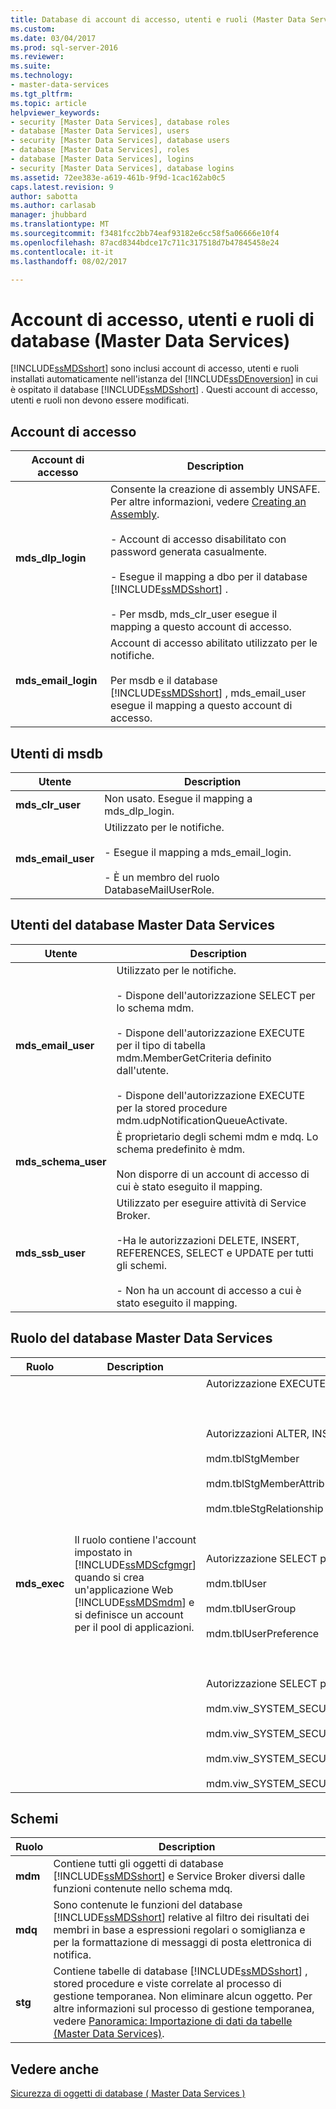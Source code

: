 ```yaml
---
title: Database di account di accesso, utenti e ruoli (Master Data Services) | Documenti Microsoft
ms.custom: 
ms.date: 03/04/2017
ms.prod: sql-server-2016
ms.reviewer: 
ms.suite: 
ms.technology:
- master-data-services
ms.tgt_pltfrm: 
ms.topic: article
helpviewer_keywords:
- security [Master Data Services], database roles
- database [Master Data Services], users
- security [Master Data Services], database users
- database [Master Data Services], roles
- database [Master Data Services], logins
- security [Master Data Services], database logins
ms.assetid: 72ee383e-a619-461b-9f9d-1cac162ab0c5
caps.latest.revision: 9
author: sabotta
ms.author: carlasab
manager: jhubbard
ms.translationtype: MT
ms.sourcegitcommit: f3481fcc2bb74eaf93182e6cc58f5a06666e10f4
ms.openlocfilehash: 87acd8344bdce17c711c317518d7b47845458e24
ms.contentlocale: it-it
ms.lasthandoff: 08/02/2017

---
```

# <a name="database-logins-users-and-roles-master-data-services"></a>Account di accesso, utenti e ruoli di database (Master Data Services)
  [!INCLUDE[ssMDSshort](../includes/ssmdsshort-md.md)] sono inclusi account di accesso, utenti e ruoli installati automaticamente nell'istanza del [!INCLUDE[ssDEnoversion](../includes/ssdenoversion-md.md)] in cui è ospitato il database [!INCLUDE[ssMDSshort](../includes/ssmdsshort-md.md)] . Questi account di accesso, utenti e ruoli non devono essere modificati.  
  
## <a name="logins"></a>Account di accesso  
  
|Account di accesso|Description|  
|-----------|-----------------|  
|**mds_dlp_login**|Consente la creazione di assembly UNSAFE. Per altre informazioni, vedere [Creating an Assembly](../relational-databases/clr-integration/assemblies/creating-an-assembly.md).<br /><br /> - Account di accesso disabilitato con password generata casualmente.<br /><br /> - Esegue il mapping a dbo per il database [!INCLUDE[ssMDSshort](../includes/ssmdsshort-md.md)] .<br /><br /> - Per msdb, mds_clr_user esegue il mapping a questo account di accesso.|  
|**mds_email_login**|Account di accesso abilitato utilizzato per le notifiche.<br /><br /> Per msdb e il database [!INCLUDE[ssMDSshort](../includes/ssmdsshort-md.md)] , mds_email_user esegue il mapping a questo account di accesso.|  
  
## <a name="msdb-users"></a>Utenti di msdb  
  
|Utente|Description|  
|----------|-----------------|  
|**mds_clr_user**|Non usato. Esegue il mapping a mds_dlp_login.|  
|**mds_email_user**|Utilizzato per le notifiche.<br /><br /> - Esegue il mapping a mds_email_login.<br /><br /> - È un membro del ruolo DatabaseMailUserRole.|  
  
## <a name="master-data-services-database-users"></a>Utenti del database Master Data Services  
  
|Utente|Description|  
|----------|-----------------|  
|**mds_email_user**|Utilizzato per le notifiche.<br /><br /> - Dispone dell'autorizzazione SELECT per lo schema mdm.<br /><br /> - Dispone dell'autorizzazione EXECUTE per il tipo di tabella mdm.MemberGetCriteria definito dall'utente.<br /><br /> - Dispone dell'autorizzazione EXECUTE per la stored procedure mdm.udpNotificationQueueActivate.|  
|**mds_schema_user**|È proprietario degli schemi mdm e mdq. Lo schema predefinito è mdm.<br /><br /> Non disporre di un account di accesso di cui è stato eseguito il mapping.|  
|**mds_ssb_user**|Utilizzato per eseguire attività di Service Broker.<br /><br /> -Ha le autorizzazioni DELETE, INSERT, REFERENCES, SELECT e UPDATE per tutti gli schemi.<br /><br /> - Non ha un account di accesso a cui è stato eseguito il mapping.|  
  
## <a name="master-data-services-database-role"></a>Ruolo del database Master Data Services  
  
|Ruolo|Description|Permissions|  
|----------|-----------------|-----------------|  
|**mds_exec**|Il ruolo contiene l'account impostato in [!INCLUDE[ssMDScfgmgr](../includes/ssmdscfgmgr-md.md)] quando si crea un'applicazione Web [!INCLUDE[ssMDSmdm](../includes/ssmdsmdm-md.md)] e si definisce un account per il pool di applicazioni.|Autorizzazione EXECUTE per tutti gli schemi.<br /><br /> <br /><br /> Autorizzazioni ALTER, INSERT e SELECT per queste tabelle:<br /><br /> mdm.tblStgMember<br /><br /> mdm.tblStgMemberAttribute<br /><br /> mdm.tbleStgRelationship<br /><br /> <br /><br /> Autorizzazione SELECT per queste tabelle:<br /><br /> mdm.tblUser<br /><br /> mdm.tblUserGroup<br /><br /> mdm.tblUserPreference<br /><br /> <br /><br /> Autorizzazione SELECT per queste viste:<br /><br /> mdm.viw_SYSTEM_SECURITY_NAVIGATION<br /><br /> mdm.viw_SYSTEM_SECURITY_ROLE_ACCCESSCONTROL<br /><br /> mdm.viw_SYSTEM_SECURITY_ROLE_ACCCESSCONTROL_MEMBER<br /><br /> mdm.viw_SYSTEM_SECURITY_USER_MODEL|  
  
## <a name="schemas"></a>Schemi  
  
|Ruolo|Description|  
|----------|-----------------|  
|**mdm**|Contiene tutti gli oggetti di database [!INCLUDE[ssMDSshort](../includes/ssmdsshort-md.md)] e Service Broker diversi dalle funzioni contenute nello schema mdq.|  
|**mdq**|Sono contenute le funzioni del database [!INCLUDE[ssMDSshort](../includes/ssmdsshort-md.md)] relative al filtro dei risultati dei membri in base a espressioni regolari o somiglianza e per la formattazione di messaggi di posta elettronica di notifica.|  
|**stg**|Contiene tabelle di database [!INCLUDE[ssMDSshort](../includes/ssmdsshort-md.md)] , stored procedure e viste correlate al processo di gestione temporanea. Non eliminare alcun oggetto. Per altre informazioni sul processo di gestione temporanea, vedere [Panoramica: Importazione di dati da tabelle &#40;Master Data Services&#41;](../master-data-services/overview-importing-data-from-tables-master-data-services.md).|  
  
## <a name="see-also"></a>Vedere anche  
 [Sicurezza di oggetti di database &#40; Master Data Services &#41;](../master-data-services/database-object-security-master-data-services.md)  
  
  
